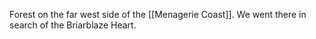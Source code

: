 Forest on the far west side of the [[Menagerie Coast]]. We went there in search of the Briarblaze Heart.